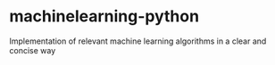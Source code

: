 # machinelearning-python
Implementation of relevant machine learning algorithms in a clear and concise way
